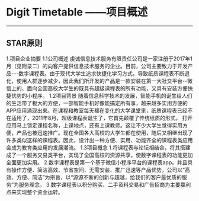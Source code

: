 # Digit Timetable ——项目概述

---
## STAR原则


1.项目企业摘要
1.1公司概述
虔诚信息技术服务有限责任公司是一家注册于2017年1月（见附录二）的向客户提供信息技术服务的企业。目前，公司主要致力于开发产品---数字课程表。由于现代大学生追求快捷化学习方式，导致纸质课程表不断退化，使用人群逐步减少，因此我们所开发的产品是一款安装在第一大社交平台--微信上的、面向全国高校大学生的既具有超级课程表的所有功能，又具有安装方便快捷优势的小程序。
1.2项目背景
随着信息科学技术的发展，智能手机的诞生给人们的生活带了极大的方便，一部智能手机好像能搞定所有事，越来越多实用方便的APP应用涌现出来。在课程和教室每天都在变化的大学课堂里，纸质课程表已经不在适用了，2011年8月，超级课程表诞生了，它首先颠覆了传统纸质的形式， 打开应用马上锁定课程名称，上课地点，还有上课教师。这让不少大学生觉得实用方便，产品也被迅速推广。现在全国各大高校的大学生都在使用，随后又相继出现了许多类似这样的课程表。因此，设计出一种方便、实用、功能齐全的课程表类应用会成为教育类应用的发展潮流。
1.3项目概念
1.将课程表与论坛相结合，将其搭建成了一个服务交易类平台，实现了全国高校的资源共享，使数字课程表的功能更加全面更加实用。
2.数字课程表是第一个基于微信小程序平台的课程表app。并且具有操作方便、简洁高效、节省空间、无需安装、推广迅速等产品优势，公司以“高效、方便、简洁”为宗旨，以“源源不断的创新与超越，给我们的客户最优质的服务”为服务理念。
3.数字课程表以积分购买、二手资料交易和广告招商为主要赢利点来实现整个资金运转。


